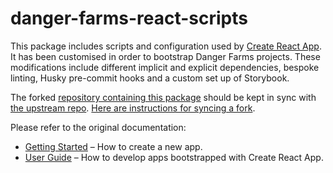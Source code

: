 # danger-farms-react-scripts

This package includes scripts and configuration used by [Create React App](https://github.com/facebook/create-react-app).
It has been customised in order to bootstrap Danger Farms projects. These modifications include different implicit and
explicit dependencies, bespoke linting, Husky pre-commit hooks and a custom set up of Storybook.

The forked [repository containing this package](https://gitlab.com/dangerfarms/create-react-app) should be kept in sync with [the upstream repo](https://github.com/facebook/create-react-app).
[Here are instructions for syncing a fork](https://help.github.com/en/articles/syncing-a-fork).

Please refer to the original documentation:

- [Getting Started](https://facebook.github.io/create-react-app/docs/getting-started) – How to create a new app.
- [User Guide](https://facebook.github.io/create-react-app/) – How to develop apps bootstrapped with Create React App.
